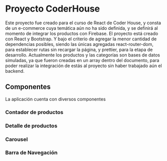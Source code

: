 # Proyecto CoderHouse 

Este proyecto fue creado para el curso de React de Coder House, y consta de un e-commerce cuya temática aún no ha sido definida, y se definirá al momento de integrar los productos con Firebase.
El proyecto está creado con React y Bootstrap. Y bajo el criterio de agregar la menor cantidad de dependencias posibles, siendo las únicas agregadas react-router-dom, para establecer rutas sin recargar la página, y prettier, para la etapa de desarrollo.
Actualmente los productos y las categorías son bases de datos simuladas, ya que fueron creadas en un array dentro del documento, para poder realizar la integración de estás al proyecto sin haber trabajado aún el backend. 


## Componentes
La aplicación cuenta con diversos componentes

### Contador de productos

### Detalle de productos

### Carousel

### Barra de Navegación

###
